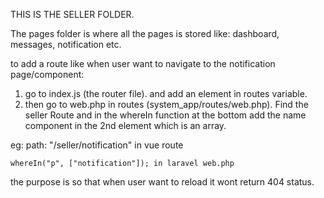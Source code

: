 THIS IS THE SELLER FOLDER.

The pages folder is where all the pages is stored like: dashboard, messages, notification etc.

to add a route like when user want to navigate to the notification page/component:

1. go to index.js (the router file). and add an element in routes variable.
2. then go to web.php in routes (system_app/routes/web.php). Find the seller Route and in the whereIn function at the bottom add the name component in the 2nd element which is an array.

eg:
    path: "/seller/notification" in vue route

    whereIn("p", ["notification"]); in laravel web.php

the purpose is so that when user want to reload it wont return 404 status.

